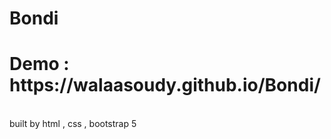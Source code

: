 # Bondi
 <h1>Demo : https://walaasoudy.github.io/Bondi/</h1>
 <br>
 built by html , css , bootstrap 5
